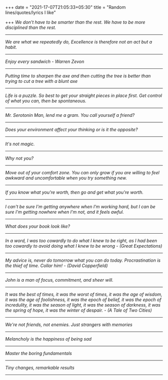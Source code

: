 +++
date = "2021-17-07T21:05:33+05:30"
title = "Random lines/quotes/lyrics I like"

+++
_We don’t have to be smarter than the rest. We have to be more disciplined than the rest._

***

_We are what we repeatedly do, Excellence is therefore not an act but a habit._

***

_Enjoy every sandwich - Warren Zevon_

***

_Putting time to sharpen the axe and then cutting the tree is better than trying to cut a tree with a blunt axe_

***

_Life is a puzzle. So best to get your straight pieces in place first. Get control of what you can, then be spontaneous._

***

_Mr. Serotonin Man, lend me a gram. You call yourself a friend?_

***

_Does your environment affect your thinking or is it the opposite?_

***

_It's not magic._

***

_Why not you?_

***

_Move out of your comfort zone. You can only grow if you are willing to feel awkward and uncomfortable when you try something new._

***

_If you know what you're worth, then go and get what you're worth._

***

_I can't be sure I'm getting anywhere when I'm working hard, but I can be sure I'm getting nowhere when I'm not, and it feels awful._

***

_What does your book look like?_

***

_In a word, I was too cowardly to do what I knew to be right, as I had been too cowardly to avoid doing what I knew to be wrong - (Great Expectations)_

***

_My advice is, never do tomorrow what you can do today. Procrastination is the thief of time. Collar him! - (David Copperfield)_

***

_John is a man of focus, commitment, and sheer will._

***

_It was the best of times, it was the worst of times, it was the age of wisdom, it was the age of foolishness, it was the epoch of belief, it was the epoch of incredulity, it was the season of light, it was the season of darkness, it was the spring of hope, it was the winter of despair. - (A Tale of Two Cities)_

***

_We're not friends, not enemies. Just strangers with memories_

***

_Melancholy is the happiness of being sad_

***

_Master the boring fundamentals_

***

_Tiny changes, remarkable results_

***